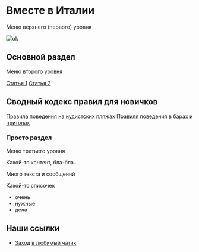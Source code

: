 # Вместе в Италии
Меню верхнего (первого) уровня

![ok](https://avatars.githubusercontent.com/u/123323048?s=200&v=4)

## Основной раздел
Меню второго уровня

[Статья 1](#)
[Статья 2](#)

## Сводный кодекс правил для новичков

[Правила поведения на нудистских пляжах](#)
[Правиля поведения в барах и притонах](#)

### Просто раздел
Меню третьего уровня

Какой-то контент, бла-бла..

Много текста и сообщений

Какой-то списочек

* очень
* нужные
* дела

## Наши ссылки 

* [Заход в любимый чатик](https://telegram.im/@vmestevitalii?lang=ru)

